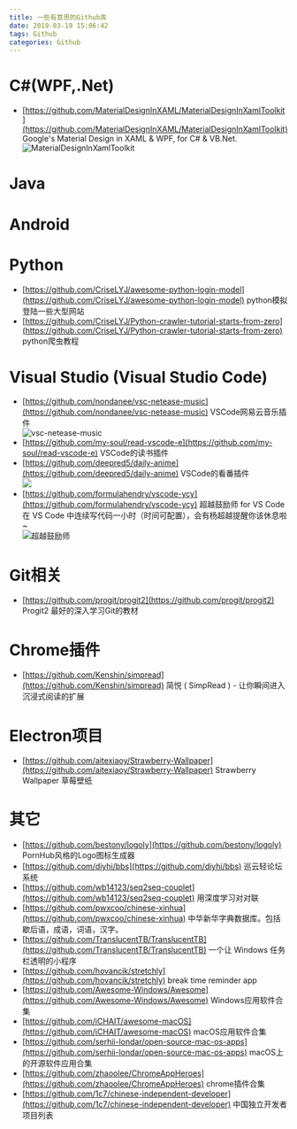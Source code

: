 ```yaml
---
title: 一些有意思的Github库
date: 2019-03-19 15:06:42
tags: Github
categories: Github
---
```

# C#(WPF,.Net)
* [https://github.com/MaterialDesignInXAML/MaterialDesignInXamlToolkit](https://github.com/MaterialDesignInXAML/MaterialDesignInXamlToolkit)      Google's Material Design in XAML & WPF, for C# & VB.Net.   
![MaterialDesignInXamlToolkit](https://raw.githubusercontent.com/MaterialDesignInXAML/MaterialDesignInXamlToolkit/master/web/images/screen-home.png "Material Design Demo")
  
# Java

# Android

# Python  
* [https://github.com/CriseLYJ/awesome-python-login-model](https://github.com/CriseLYJ/awesome-python-login-model) python模拟登陆一些大型网站  
* [https://github.com/CriseLYJ/Python-crawler-tutorial-starts-from-zero](https://github.com/CriseLYJ/Python-crawler-tutorial-starts-from-zero) python爬虫教程

# Visual Studio (Visual Studio Code)
* [https://github.com/nondanee/vsc-netease-music](https://github.com/nondanee/vsc-netease-music)  VSCode网易云音乐插件  
![vsc-netease-music](https://user-images.githubusercontent.com/26399680/50915155-240ae880-1473-11e9-91b6-731183a6b26a.gif "")
* [https://github.com/my-soul/read-vscode-e](https://github.com/my-soul/read-vscode-e) VSCode的读书插件
* [https://github.com/deepred5/daily-anime](https://github.com/deepred5/daily-anime)  VSCode的看番插件  
![](https://camo.githubusercontent.com/dba7227a000aba4fc86eb82ac7e5ad75ccffd9e0/68747470733a2f2f692e6c6f6c692e6e65742f323031392f30322f32302f356336636563383865326434312e706e67)  
* [https://github.com/formulahendry/vscode-ycy](https://github.com/formulahendry/vscode-ycy)  超越鼓励师 for VS Code  
在 VS Code 中连续写代码一小时（时间可配置），会有杨超越提醒你该休息啦~  
![超越鼓励师](https://github.com/formulahendry/vscode-ycy/raw/master/images/usage.png "超越鼓励师")

# Git相关
* [https://github.com/progit/progit2](https://github.com/progit/progit2) Progit2 最好的深入学习Git的教材  

# Chrome插件
* [https://github.com/Kenshin/simpread](https://github.com/Kenshin/simpread) 简悦 ( SimpRead ) - 让你瞬间进入沉浸式阅读的扩展   

# Electron项目
* [https://github.com/aitexiaoy/Strawberry-Wallpaper](https://github.com/aitexiaoy/Strawberry-Wallpaper) Strawberry Wallpaper 草莓壁纸

# 其它
* [https://github.com/bestony/logoly](https://github.com/bestony/logoly) PornHub风格的Logo图标生成器  
* [https://github.com/diyhi/bbs](https://github.com/diyhi/bbs)  巡云轻论坛系统
* [https://github.com/wb14123/seq2seq-couplet](https://github.com/wb14123/seq2seq-couplet) 用深度学习对对联  
* [https://github.com/pwxcoo/chinese-xinhua](https://github.com/pwxcoo/chinese-xinhua)  中华新华字典数据库。包括歇后语，成语，词语，汉字。
* [https://github.com/TranslucentTB/TranslucentTB](https://github.com/TranslucentTB/TranslucentTB)  一个让 Windows 任务栏透明的小程序
* [https://github.com/hovancik/stretchly](https://github.com/hovancik/stretchly)  break time reminder app  
* [https://github.com/Awesome-Windows/Awesome](https://github.com/Awesome-Windows/Awesome)  Windows应用软件合集  
* [https://github.com/iCHAIT/awesome-macOS](https://github.com/iCHAIT/awesome-macOS) macOS应用软件合集  
* [https://github.com/serhii-londar/open-source-mac-os-apps](https://github.com/serhii-londar/open-source-mac-os-apps) macOS上的开源软件应用合集  
* [https://github.com/zhaoolee/ChromeAppHeroes](https://github.com/zhaoolee/ChromeAppHeroes) chrome插件合集  
* [https://github.com/1c7/chinese-independent-developer](https://github.com/1c7/chinese-independent-developer) 中国独立开发者项目列表  